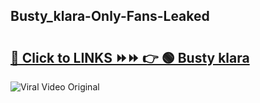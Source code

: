
 ## Busty_klara-Only-Fans-Leaked

# <h2><a href="https://clipsfans.com/Busty_klara&ref=git">🔗 Click to LINKS ⏩⏩ 👉 🟢 Busty klara </a></h2>

<a href="https://clipsfans.com/Busty_klara&ref=git" rel="nofollow" data-target="animated-image.originalLink"><img src="https://i.ibb.co.com/xMMVF88/686577567.gif" alt="Viral Video Original" style="max-width: 100%; display: inline-block;" data-target="animated-image.originalImage"></a>
